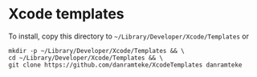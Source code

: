 # Xcode templates

To install, copy this directory to `~/Library/Developer/Xcode/Templates` or

    mkdir -p ~/Library/Developer/Xcode/Templates && \
    cd ~/Library/Developer/Xcode/Templates && \
    git clone https://github.com/danramteke/XcodeTemplates danramteke
